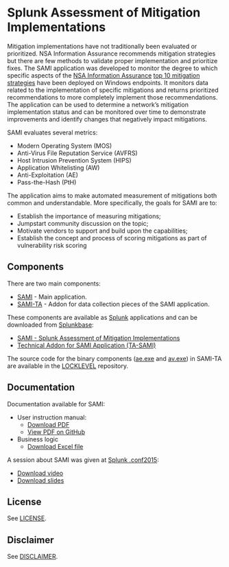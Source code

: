 # Splunk Assessment of Mitigation Implementations

Mitigation implementations have not traditionally been evaluated or prioritized. NSA Information Assurance recommends mitigation strategies but there are few methods to validate proper implementation and prioritize fixes. The SAMI application was developed to monitor the degree to which specific aspects of the [NSA Information Assurance](https://www.iad.gov/) [top 10 mitigation strategies](https://www.iad.gov/iad/library/ia-guidance/iads-top-10-information-assurance-mitigation-strategies.cfm) have been deployed on Windows endpoints. It monitors data related to the implementation of specific mitigations and returns prioritized recommendations to more completely implement those recommendations. The application can be used to determine a network’s mitigation implementation status and can be monitored over time to demonstrate improvements and identify changes that negatively impact mitigations.

SAMI evaluates several metrics:
* Modern Operating System (MOS)
* Anti-Virus File Reputation Service (AVFRS)
* Host Intrusion Prevention System (HIPS)
* Application Whitelisting (AW)
* Anti-Exploitation (AE)
* Pass-the-Hash (PtH) 

The application aims to make automated measurement of mitigations both common and understandable. More specifically, the goals for SAMI are to:
* Establish the importance of measuring mitigations;
* Jumpstart community discussion on the topic; 
* Motivate vendors to support and build upon the capabilities;
* Establish the concept and process of scoring mitigations as part of vulnerability risk scoring

## Components

There are two main components:
* [SAMI](./SAMI) - Main application.
* [SAMI-TA](./SAMI-TA) - Addon for data collection pieces of the SAMI application.

These components are available as [Splunk](https://www.splunk.com/) applications and can be downloaded from [Splunkbase](https://splunkbase.splunk.com/):
* [SAMI - Splunk Assessment of Mitigation Implementations](https://splunkbase.splunk.com/app/3114/)
* [Technical Addon for SAMI Application (TA-SAMI)](https://splunkbase.splunk.com/app/3115/)

The source code for the binary components ([ae.exe](https://github.com/iadgov/LOCKLEVEL/tree/master/LL_AE) and [av.exe](https://github.com/iadgov/LOCKLEVEL/tree/master/LL_AV)) in SAMI-TA are available in the [LOCKLEVEL](https://github.com/iadgov/LOCKLEVEL) repository.

## Documentation

Documentation available for SAMI:
* User instruction manual:
    * [Download PDF](https://github.com/iadgov/Splunk-Assessment-of-Mitigation-Implementations/raw/master/SAMI_User_Instruction_Manual.pdf)
    * [View PDF on GitHub](https://github.com/iadgov/Splunk-Assessment-of-Mitigation-Implementations/blob/master/SAMI_User_Instruction_Manual.pdf)
* Business logic 
    * [Download Excel file](https://github.com/iadgov/Splunk-Assessment-of-Mitigation-Implementations/raw/master/SAMI_Business_Logic.xlsx)
    
A session about SAMI was given at [Splunk .conf2015](https://conf.splunk.com/speakers/2015.html):
* [Download video](https://conf.splunk.com/session/2015/recordings/2015-splunk-191.mp4)
* [Download slides](https://conf.splunk.com/session/2015/conf2015_sami_final_150908.pdf)

## License
See [LICENSE](./LICENSE.md).

## Disclaimer
See [DISCLAIMER](./DISCLAIMER.md).


